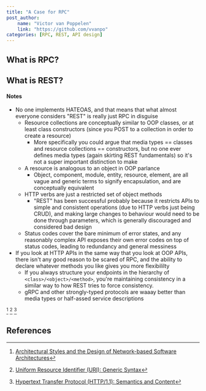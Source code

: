 ```yaml
---
title: "A Case for RPC"
post_author:
    name: "Victor van Poppelen"
    link: "https://github.com/vvanpo"
categories: [RPC, REST, API design]
---
```


## What is RPC?

## What is REST?


#### Notes

  - No one implements HATEOAS, and that means that what almost everyone considers "REST" is really just RPC in disguise
    - Resource collections are conceptually similar to OOP classes, or at least class constructors (since you POST to a collection in order to create a resource)
      - More specifically you could argue that media types == classes and resource collections == constructors, but no one ever defines media types (again skirting REST fundamentals) so it's not a super important distinction to make
    - A resource is analogous to an object in OOP parlance
      - Object, component, module, entity, resource, element, are all vague and generic terms to signify encapsulation, and are conceptually equivalent
    - HTTP verbs are just a restricted set of object methods
      - "REST" has been successful probably because it restricts APIs to simple and consistent operations (due to HTTP verbs just being CRUD), and making large changes to behaviour would need to be done through parameters, which is generally discouraged and considered bad design
    - Status codes cover the bare minimum of error states, and any reasonably complex API exposes their own error codes on top of status codes, leading to redundancy and general messiness
  - If you look at HTTP APIs in the same way that you look at OOP APIs, there isn't any good reason to be scared of RPC, and the ability to declare whatever methods you like gives you more flexibililty
    - If you always structure your endpoints in the hierarchy of `<class>/<object>/<method>`, you're maintaining consistency in a similar way to how REST tries to force consistency.
    - gRPC and other strongly-typed protocols are waaay better than media types or half-assed service descriptions

[^1]
[^2]
[^3]

## References

[^1]: [Architectural Styles and the Design of Network-based Software Architectures](https://roy.gbiv.com/pubs/dissertation/top.htm)
[^2]: [Uniform Resource Identifier (URI): Generic Syntax](https://tools.ietf.org/html/rfc3986)
[^3]: [Hypertext Transfer Protocol (HTTP/1.1): Semantics and Content](https://httpwg.org/specs/rfc7231.html)
